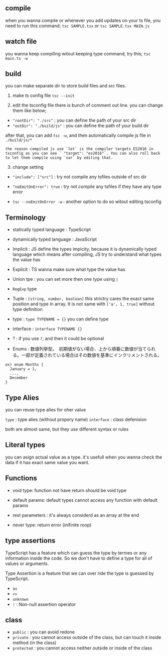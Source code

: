 ## compile

when you wanna compile or whenever you add updates on your ts file, you need to run this command;
`tsc SAMPLE.tsx` or `tsc SAMPLE.tsx MAIN.js`

## watch file

you wanna keep compiling witout keeping type command, try this;
`tsc main.ts -w`

## build

you can make separate dir to store build files and src files.

1. make ts config file
   `tsc --init`

2. edit the tsconfig file
   there is bunch of comment out line. you can change them like below;

- `"rootDir": "./src"` : you can define the path of your src dir
- `"outDir": "./build/js"` : you can define the path of your build dir

after that, you can add `tsc -w`, and then automatically compile js file in `./build/js/*`

```
the reason compiled js use `let` is the compiler targets ES2016 in tsconfig as you can see ` "target": "es2016"`. You can also roll back to let them compile using `var` by editing that.
```

3. change setting

- `"include": ["src"]`
  : try not compile any tsfiles outside of src dir

- `"noEmitOnError": true`
  : try not compile any tsfiles if they have any type error
- `tsc --noEmitOnError -w`
  : another option to do so witout editing tsconfig

## Terminology

- statically typed language : TypeScript
- dynamically typed language : JavaScript

- Implicit : JS define the types impicity, because it is dynamically typed language which means after compiling, JS try to understand what types the value has
- Explicit : TS wanna make sure what type the value has

- Union tpe : you can set more then one type using `|`
- `RegExp` type
- Tuple : `[string, number, boolean]` this strictry cares the exact same position and type in array. It is not same with `['a', 1, true]` without type definition

- type : `type TYPENAME = {}` you can define type
- interface : `interface TYPENAME {}`

- ? : if you use `?`, and then it could be optional

- Enums : 数値列挙型。　初期値がない場合、上から順番に数値が当てられる。一部が定義されている場合はその数値を基準にインクリメントされる。

```
ex) enum Months {
  January = 1,
  ...,
  December
}
```

## Type Alies

you can reuse type alies for oher value

`type` : type alies (without propery name)
`interface` : class defenision

both are almost same, but they use different syntax or rules

## Literal types

you can asign actual value as a type. it's usefull when you wanna check the data if it has exact same value you want.

## Functions

- void type: function not have return should be void type

- default params: default types cannot access any function with default params

- rest parameters : it's always considerd as an array at the end

- never type: return error (inifinite roop)

## type assertions

TypeScript has a feature which can guess the type by termes or any information inside the code. So we don't have to define a type for all of values or arguments.

Type Assertion is a feature that we can over ride the type is guessed by TypeScript.

- `as`
- `<>`
- `unknown`
- `!` : Non-null assertion operator

## class

- `public` : you can avoid redone
- `private` : you cannot access outside of the class, but can touch it inside method (in the class)
- `protected` : you cannot access neither outside or inside of the class
